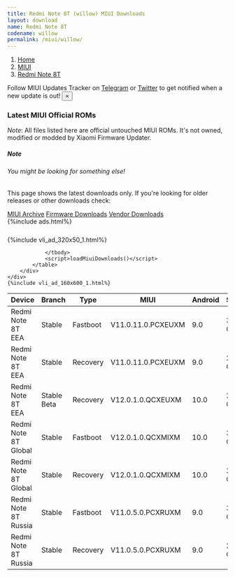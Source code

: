 ```yaml
---
title: Redmi Note 8T (willow) MIUI Downloads
layout: download
name: Redmi Note 8T
codename: willow
permalink: /miui/willow/
---
```

<nav aria-label="breadcrumb">
    <ol class="breadcrumb">
        <li class="breadcrumb-item"><a href="/">Home</a></li>
        <li class="breadcrumb-item"><a href="/miui/">MIUI</a></li>
        <li class="breadcrumb-item active" aria-current="page"><a href="/miui/willow/">Redmi Note 8T</a></li>
    </ol>
</nav>
<div class="alert alert-primary alert-dismissible fade show" role="alert">
    Follow MIUI Updates Tracker on <a href="https://t.me/MIUIUpdatesTracker" class="alert-link">Telegram</a>
     or <a href="https://twitter.com/MiFwUpdater" class="alert-link">Twitter</a> to get notified when a new update is out!
    <button type="button" class="close" data-dismiss="alert" aria-label="Close">
        <span aria-hidden="true">&times;</span>
    </button>
</div>

### Latest MIUI Official ROMs
*Note*: All files listed here are official untouched MIUI ROMs. It's not owned, modified or modded by Xiaomi Firmware Updater.
<div class="card">
  <div class="card-body">
    <h5 class="card-title">Note</h5>
    <h6 class="card-subtitle mb-2 text-muted">You might be looking for something else!</h6>
    <p class="card-text">This page shows the latest downloads only.
     If you're looking for older releases or other downloads check:</p>
    <a href="/archive/miui/willow/" class="card-link">MIUI Archive</a>
    <a href="/firmware/willow/" class="card-link">Firmware Downloads</a>
    <a href="/vendor/willow/" class="card-link">Vendor Downloads</a>
  </div>
</div>
{%include ads.html%}
<div class="row justify-content-center">
    <div class="col-10">
        <div class="table-responsive-md" style="margin-top: 25px;">
            {%include vli_ad_320x50_1.html%}
            <table id="miui" class="display dt-responsive nowrap compact table table-striped table-hover table-sm">
                <thead class="thead-dark">
                    <tr>
                        <th data-ref="device">Device</th>
                        <th data-ref="branch">Branch</th>
                        <th data-ref="type">Type</th>
                        <th data-ref="miui">MIUI</th>
                        <th data-ref="android">Android</th>
                        <th data-ref="size">Size</th>
                        <th data-ref="size">Date</th>
                        <th data-ref="link">Link</th>
                    </tr>
                </thead>
                <tbody>
                <tr><td>Redmi Note 8T EEA</td><td>Stable</td><td>Fastboot</td><td>V11.0.11.0.PCXEUXM</td><td>9.0</td><td>3.6 GB</td><td>2020-08-19</td><td><a href="/miui/willow/stable/V11.0.11.0.PCXEUXM/">Download</a></td></tr>
<tr><td>Redmi Note 8T EEA</td><td>Stable</td><td>Recovery</td><td>V11.0.11.0.PCXEUXM</td><td>9.0</td><td>2.0 GB</td><td>2020-08-24</td><td><a href="/miui/willow/stable/V11.0.11.0.PCXEUXM/">Download</a></td></tr>
<tr><td>Redmi Note 8T EEA</td><td>Stable Beta</td><td>Recovery</td><td>V12.0.1.0.QCXEUXM</td><td>10.0</td><td>2.3 GB</td><td>2020-11-04</td><td><a href="/miui/willow/stable beta/V12.0.1.0.QCXEUXM/">Download</a></td></tr>
<tr><td>Redmi Note 8T Global</td><td>Stable</td><td>Fastboot</td><td>V12.0.1.0.QCXMIXM</td><td>10.0</td><td>3.7 GB</td><td>2020-10-10</td><td><a href="/miui/willow/stable/V12.0.1.0.QCXMIXM/">Download</a></td></tr>
<tr><td>Redmi Note 8T Global</td><td>Stable</td><td>Recovery</td><td>V12.0.1.0.QCXMIXM</td><td>10.0</td><td>2.3 GB</td><td>2020-10-21</td><td><a href="/miui/willow/stable/V12.0.1.0.QCXMIXM/">Download</a></td></tr>
<tr><td>Redmi Note 8T Russia</td><td>Stable</td><td>Fastboot</td><td>V11.0.5.0.PCXRUXM</td><td>9.0</td><td>3.5 GB</td><td>2020-08-31</td><td><a href="/miui/willow/stable/V11.0.5.0.PCXRUXM/">Download</a></td></tr>
<tr><td>Redmi Note 8T Russia</td><td>Stable</td><td>Recovery</td><td>V11.0.5.0.PCXRUXM</td><td>9.0</td><td>2.0 GB</td><td>2020-09-12</td><td><a href="/miui/willow/stable/V11.0.5.0.PCXRUXM/">Download</a></td></tr>

                </tbody>
                <script>loadMiuiDownloads()</script>
            </table>
        </div>
    </div>
    {%include vli_ad_160x600_1.html%}
</div>
